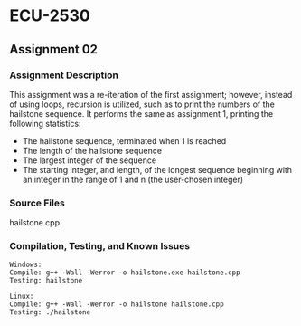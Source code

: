 # ECU-2530

## Assignment 02
### Assignment Description
This assignment was a re-iteration of the first assignment; however, instead of using loops, recursion is utilized, such as to print the numbers of the hailstone sequence. It performs the same as assignment 1, printing the following statistics:
- The hailstone sequence, terminated when 1 is reached
- The length of the hailstone sequence
- The largest integer of the sequence
- The starting integer, and length, of the longest sequence beginning with an integer in the range of 1 and n (the user-chosen integer)
### Source Files
hailstone.cpp
### Compilation, Testing, and Known Issues
```
Windows:
Compile: g++ -Wall -Werror -o hailstone.exe hailstone.cpp
Testing: hailstone

Linux:
Compile: g++ -Wall -Werror -o hailstone hailstone.cpp
Testing: ./hailstone
```
